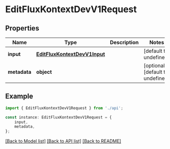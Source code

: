 # EditFluxKontextDevV1Request


## Properties

Name | Type | Description | Notes
------------ | ------------- | ------------- | -------------
**input** | [**EditFluxKontextDevV1Input**](EditFluxKontextDevV1Input.md) |  | [default to undefined]
**metadata** | **object** |  | [optional] [default to undefined]

## Example

```typescript
import { EditFluxKontextDevV1Request } from './api';

const instance: EditFluxKontextDevV1Request = {
    input,
    metadata,
};
```

[[Back to Model list]](../README.md#documentation-for-models) [[Back to API list]](../README.md#documentation-for-api-endpoints) [[Back to README]](../README.md)
